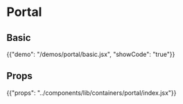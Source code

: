 # Portal

## Basic

{{"demo": "/demos/portal/basic.jsx", "showCode": "true"}}

## Props

{{"props": "../components/lib/containers/portal/index.jsx"}}
